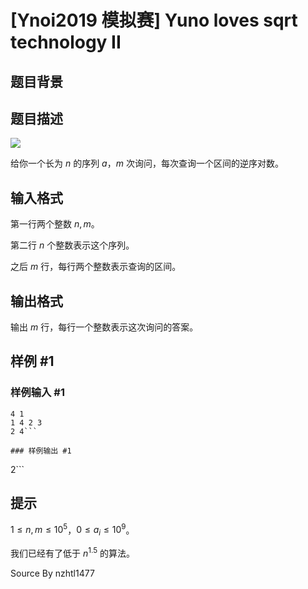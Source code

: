 # [Ynoi2019 模拟赛] Yuno loves sqrt technology II

## 题目背景



## 题目描述

![](https://cdn.luogu.com.cn/upload/pic/44005.png)

给你一个长为 $n$ 的序列 $a$，$m$ 次询问，每次查询一个区间的逆序对数。

## 输入格式

第一行两个整数 $n,m$。

第二行 $n$ 个整数表示这个序列。

之后 $m$ 行，每行两个整数表示查询的区间。


## 输出格式

输出 $m$ 行，每行一个整数表示这次询问的答案。

## 样例 #1

### 样例输入 #1
```
4 1
1 4 2 3
2 4```

### 样例输出 #1

```
2```

## 提示

$1\leq n,m \leq 10^5$，$0 \leq a_i \leq 10^9$。

我们已经有了低于 $n^{1.5}$ 的算法。

Source
By nzhtl1477
